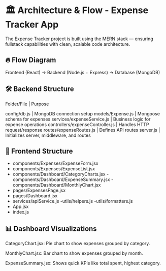 # 🏛️ Architecture & Flow - Expense Tracker App

The Expense Tracker project is built using the MERN stack — ensuring fullstack capabilities with clean, scalable code architecture.

## 🔥 Flow Diagram

Frontend (React) → Backend (Node.js + Express) → Database (MongoDB)

## 🛠 Backend Structure

Folder/File |    Purpose

config/db.js |   MongoDB connection setup
models/Expense.js |  Mongoose schema for expenses
services/expenseService.js |  Business logic for expense operations
controllers/expenseController.js |  Handles HTTP request/response
routes/expenseRoutes.js |  Defines API routes
server.js |  Initializes server, middleware, and routes

## 🎨 Frontend Structure

- components/Expenses/ExpenseForm.jsx
- components/Expenses/ExpenseList.jsx
- components/Dashboard/CategoryCharts.jsx
-components/Dashboard/ExpenseSummary.jsx
-components/Dashboard/MonthlyChart.jsx
- pages/ExpensesPage.jsx
- pages/Dashboard.jsx
- services/apiService.js
-utils/helpers.js
-utils/formatters.js
- App.jsx
- index.js

## 📊 Dashboard Visualizations

CategoryChart.jsx: Pie chart to show expenses grouped by category.

MonthlyChart.jsx: Bar chart to show expenses grouped by month.

ExpenseSummary.jsx: Shows quick KPIs like total spent, highest category.
